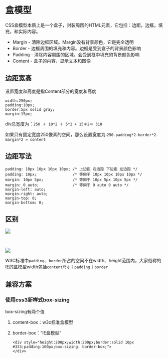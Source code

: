 # 盒模型


CSS盒模型本质上是一个盒子，封装周围的HTML元素，它包括：边距，边框，填充，和实际内容。

- Margin - 清除边框区域。Margin没有背景颜色，它是完全透明
- Border - 边框周围的填充和内容。边框是受到盒子的背景颜色影响
- Padding - 清除内容周围的区域。会受到框中填充的背景颜色影响
- Content - 盒子的内容，显示文本和图像

## 边距宽高
设置宽度和高度是指Content部分的宽度和高度
	
	width:250px;
	padding:10px;
	border:5px solid gray;
	margin:15px;

div总宽度为：`250 ＋ 10*2 ＋ 5*2 + 15＊2＝ 310`

如果只有固定宽度250像素的空间，那么设置宽度为:`250-padding*2-border*2-margin*2 = content`

## 边距写法
	padding: 10px 10px 10px 10px; /* 上边距 右边距 下边距 左边距 */
	padding: 10px;                /* 等同于 10px 10px 10px 10px */
	margin: 10px 5px;             /* 等同于 10px 5px 10px 5px */
	margin: 0 auto;               /* 等同于 0 auto 0 auto */
	margin-left: auto;
	margin-right: auto;
	margin-top: 0;
	margin-bottom: 0;




## 区别
![](http://lsly1989.qiniudn.com/201503151.JPG)


<br/>


![](http://lsly1989.qiniudn.com/201503152.JPG)


W3C标准中`padding`、`border`所占的空间不在width、height范围内，大家俗称的IE的盒模型width包括`content尺寸`＋`padding`＋`border`

## 兼容方案

### 使用css3新样式box-sizing

box-sizing有两个值

1.  content-box：w3c标准盒模型
2.  border-box：“IE盒模型”

		<div style="height:200px;width:200px;border:solid 10px #333;padding:100px;box-sizing: border-box;">
		</div>



